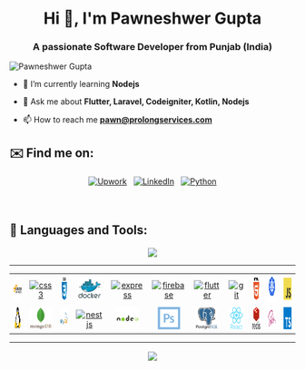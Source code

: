 <h1 align="center">Hi 👋, I'm Pawneshwer Gupta</h1>
<h3 align="center">A passionate Software Developer from Punjab (India)</h3>

<p align="left"> <img src="https://komarev.com/ghpvc/?username=prolongservices&label=Profile%20views&color=0e75b6&style=flat" alt="Pawneshwer Gupta" /> </p>

- 🌱 I’m currently learning **Nodejs**

- 💬 Ask me about **Flutter, Laravel, Codeigniter, Kotlin, Nodejs**

- 📫 How to reach me **pawn@prolongservices.com**

## ✉️ Find me on:


<p align="center">
 <a href="https://www.upwork.com/freelancers/~011b027b34ecf4d2b2" target="_blank" rel="noopener noreferrer"> <img src="https://upload.wikimedia.org/wikipedia/commons/f/f4/Upwork_Logo.svg" alt="Upwork" height="40" style="vertical-align:top; margin:4px"></a>
 <a href="https://www.linkedin.com/company/prolong-services/" target="_blank" rel="noopener noreferrer"> <img src="https://upload.wikimedia.org/wikipedia/commons/0/01/LinkedIn_Logo.svg" alt="LinkedIn" height="40" style="vertical-align:top; margin:4px"></a>
 <a href="mailto:pawn@prolongservices.com"> <img src="https://upload.wikimedia.org/wikipedia/commons/7/7e/Gmail_icon_%282020%29.svg" alt="Python" height="40" style="vertical-align:top; margin:4px"></a>
</p>

<br />

## 🧰 Languages and Tools:
<div align="center">
    <img align="center" src="https://github-readme-stats.vercel.app/api/top-langs/?username=prolongservices&layout=compact" />
 </div>
 <hr>
<table style="margin: auto;">
    <tr>
        <td align="center" width="96">
            <a href="https://aws.amazon.com" target="_blank" rel="noreferrer"> <img
                    src="https://raw.githubusercontent.com/devicons/devicon/master/icons/amazonwebservices/amazonwebservices-original-wordmark.svg"
                    alt="aws" width="40" height="40" /> </a>
        </td>
        <td align="center" width="96">
            <a href="https://laravel.com" target="_blank" rel="noreferrer"> <img
                    src="https://upload.wikimedia.org/wikipedia/commons/9/9a/Laravel.svg"
                    alt="css3" width="40" height="40" /> </a>
        </td>
        <td align="center" width="96">
            <a href="https://www.w3schools.com/css/" target="_blank" rel="noreferrer"> <img
                    src="https://raw.githubusercontent.com/devicons/devicon/master/icons/css3/css3-original-wordmark.svg"
                    alt="css3" width="40" height="40" /> </a>
        </td>
        <td align="center" width="96">
            <a href="https://www.docker.com/" target="_blank" rel="noreferrer"> <img
                    src="https://raw.githubusercontent.com/devicons/devicon/master/icons/docker/docker-original-wordmark.svg"
                    alt="docker" width="40" height="40" /> </a>
        </td>
        <td align="center" width="96">
            <a href="https://www.adobe.com/products/xd.html" target="_blank" rel="noreferrer"> <img
                    src="https://upload.wikimedia.org/wikipedia/commons/d/dc/Adobe_Experience_Design_logo.svg"
                    alt="express" width="40" height="40" /> </a>
        </td>
        <td align="center" width="96">
            <a href="https://firebase.google.com/" target="_blank" rel="noreferrer"> <img
                    src="https://www.vectorlogo.zone/logos/firebase/firebase-icon.svg" alt="firebase" width="40"
                    height="40" /> </a>
        </td>
        <td align="center" width="96">
            <a href="https://flutter.dev" target="_blank" rel="noreferrer"> <img
                src="https://www.vectorlogo.zone/logos/flutterio/flutterio-icon.svg" alt="flutter" width="40" height="40" />
        </a> 
        </td>
        <td align="center" width="96">
            <a href="https://git-scm.com/" target="_blank" rel="noreferrer"> <img
                src="https://www.vectorlogo.zone/logos/git-scm/git-scm-icon.svg" alt="git" width="40" height="40" /> </a> 
        </td>
        <td align="center" width="96">
            <a href="https://www.w3.org/html/" target="_blank" rel="noreferrer"> <img
                src="https://raw.githubusercontent.com/devicons/devicon/master/icons/html5/html5-original-wordmark.svg"
                alt="html5" width="40" height="40" /> </a>
        </td>
        <td align="center" width="96">
            <a href="#macropower-tech">
                <img src="https://raw.githubusercontent.com/cncf/artwork/master/projects/kubernetes/icon/color/kubernetes-icon-color.svg"
                    width="48" height="48" alt="Kubernetes" />
            </a>
        </td>
        <td align="center" width="96">
            <a href="https://developer.mozilla.org/en-US/docs/Web/JavaScript"
            target="_blank" rel="noreferrer"> <img
                src="https://raw.githubusercontent.com/devicons/devicon/master/icons/javascript/javascript-original.svg"
                alt="javascript" width="40" height="40" /> </a> 
        </td>
    </tr>
    <tr>
        <td align="center" width="96">
            <a href="https://www.linux.org/" target="_blank"
        rel="noreferrer"> <img
            src="https://raw.githubusercontent.com/devicons/devicon/master/icons/linux/linux-original.svg" alt="linux"
            width="40" height="40" /> </a>
        </td>
        <td align="center" width="96">
            <a href="https://www.mongodb.com/" target="_blank" rel="noreferrer"> <img
                src="https://raw.githubusercontent.com/devicons/devicon/master/icons/mongodb/mongodb-original-wordmark.svg"
                alt="mongodb" width="40" height="40" /> </a>
        </td>
        <td align="center" width="96">
            <a href="https://www.mysql.com/" target="_blank"
            rel="noreferrer"> <img
                src="https://raw.githubusercontent.com/devicons/devicon/master/icons/mysql/mysql-original-wordmark.svg"
                alt="mysql" width="40" height="40" /> </a>
        </td>
        <td align="center" width="96">
            <a href="https://www.figma.com/" target="_blank" rel="noreferrer">
                <img src="https://upload.wikimedia.org/wikipedia/commons/3/33/Figma-logo.svg" alt="nestjs"
                    width="40" height="40" /> </a>
        </td>
        <td align="center" width="96">
            <a href="https://nodejs.org" target="_blank" rel="noreferrer"> <img
                src="https://raw.githubusercontent.com/devicons/devicon/master/icons/nodejs/nodejs-original-wordmark.svg"
                alt="nodejs" width="40" height="40" /> </a> 
        </td>
        <td align="center" width="96">
            <a href="https://www.photoshop.com/en" target="_blank"
            rel="noreferrer"> <img
                src="https://raw.githubusercontent.com/devicons/devicon/master/icons/photoshop/photoshop-line.svg"
                alt="photoshop" width="40" height="40" /> </a>
        </td>
        <td align="center" width="96">
            <a href="https://www.postgresql.org" target="_blank"
        rel="noreferrer"> <img
            src="https://raw.githubusercontent.com/devicons/devicon/master/icons/postgresql/postgresql-original-wordmark.svg"
            alt="postgresql" width="40" height="40" /> </a>
        </td>
        <td align="center" width="96">
            <a href="https://reactjs.org/" target="_blank"
            rel="noreferrer"> <img
                src="https://raw.githubusercontent.com/devicons/devicon/master/icons/react/react-original-wordmark.svg"
                alt="react" width="40" height="40" /> </a>
        </td>
        <td align="center" width="96">
            <a href="https://redis.io" target="_blank" rel="noreferrer"> <img
                src="https://raw.githubusercontent.com/devicons/devicon/master/icons/redis/redis-original-wordmark.svg"
                alt="redis" width="40" height="40" /> </a> 
        </td>
        <td align="center" width="96">
            <a href="https://sass-lang.com" target="_blank" rel="noreferrer">
                <img src="https://raw.githubusercontent.com/devicons/devicon/master/icons/sass/sass-original.svg" alt="sass"
                    width="40" height="40" /> </a> 
        </td>
        <td align="center" width="96">
            <a href="https://www.typescriptlang.org/" target="_blank" rel="noreferrer">
                <img src="https://raw.githubusercontent.com/devicons/devicon/master/icons/typescript/typescript-original.svg"
                    alt="typescript" width="40" height="40" /> </a>
        </td>
    </tr>
</table>
<hr>
<div align="center">
    <img align="center" src="https://github-readme-stats.vercel.app/api?username=prolongservices&show_icons=true&theme=radical" />
</div>
